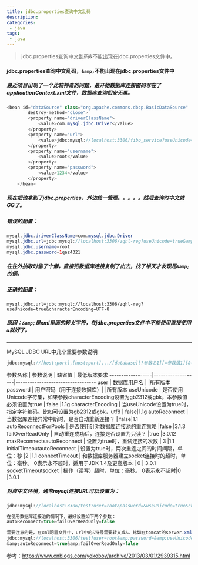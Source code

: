 ```yaml
---
title: jdbc.properties查询中文乱码
description: 
categories:
 - java
tags:
 - java
---
```


> jdbc.properties查询中文乱码&amp;不能出现在jdbc.properties文件中。

#### jdbc.properties查询中文乱码，`&amp;`不能出现在jdbc.properties文件中
##### 最近项目出现了一个比较神奇的问题，最开始数据库连接密码写在了applicationContext.xml文件，数据库查询相安无事。

```Java
<bean id="dataSource" class="org.apache.commons.dbcp.BasicDataSource"
		destroy-method="close">
		<property name="driverClassName">
			<value>com.mysql.jdbc.Driver</value>
		</property>
		<property name="url">
			<value>jdbc:mysql://localhost:3306/fibo_service?useUnicode=true&amp;characterEncoding=UTF-8</value>
		</property>
		<property name="username">
			<value>root</value>
		</property>
		<property name="password">
			<value>1234</value>
		</property>
	</bean>
```
##### 现在把他拿到了jdbc.properties，外边统一管理。。。。。然后查询时中文就GG了。
##### 错误的配置：

```Java
mysql.jdbc.driverClassName=com.mysql.jdbc.Driver
mysql.jdbc.url=jdbc:mysql://localhost:3306/zqhl-reg?useUnicode=true&amp;characterEncoding=UTF-8
mysql.jdbc.username=root
mysql.jdbc.password=1qaz4321
```

#####  在往外抽取时偷了个懒，直接把数据库连接复制了出去，找了半天才发现是`&amp;`的锅。
##### 正确的配置：

`mysql.jdbc.url=jdbc:mysql://localhost:3306/zqhl-reg?useUnicode=true&characterEncoding=UTF-8`

##### 原因：`&amp;`是xml里面的转义字符，在jdbc.properties文件中不能使用直接使用`&`就好了。

----------
MySQL JDBC URL中几个重要参数说明

```Java
jdbc:mysql://[host:port],[host:port].../[database][?参数名1][=参数值1][&参数名2][=参数值2]...
```
 
参数名称             | 参数说明       | 缺省值	| 最低版本要求
------------------|-------------------|----------------------------------
user | 数据库用户名 | |所有版本
password | 用户密码（用于连接数据库）| |所有版本
useUnicode | 是否使用Unicode字符集，如果参数characterEncoding设置为gb2312或gbk，本参数值必须设置为true | false |1.1g
characterEncoding | 当useUnicode设置为true时，指定字符编码。比如可设置为gb2312或gbk，utf8 | false|1.1g
autoReconnect | 当数据库连接异常中断时，是否自动重新连接？ | false|1.1
autoReconnectForPools | 是否使用针对数据库连接池的重连策略 |false |3.1.3
failOverReadOnly | 自动重连成功后，连接是否设置为只读？ |true |3.0.12
maxReconnectsautoReconnect | 设置为true时，重试连接的次数 | 3 |1.1
initialTimeoutautoReconnect | 设置为true时，两次重连之间的时间间隔，单位：秒 |2 |1.1
connectTimeout | 和数据库服务器建立socket连接时的超时，单位：毫秒。 0表示永不超时，适用于JDK 1.4及更高版本 | 0 | 3.0.1 
socketTimeoutsocket | 操作（读写）超时，单位：毫秒。 0表示永不超时|0 |3.0.1

##### 对应中文环境，通常mysql连接URL可以设置为：

```Java
jdbc:mysql://localhost:3306/test?user=root&password=&useUnicode=true&characterEncoding=gbk&autoReconnect=true&failOverReadOnly=false
```

```Java
在使用数据库连接池的情况下，最好设置如下两个参数：
autoReconnect=true&failOverReadOnly=false
 
需要注意的是，在xml配置文件中，url中的&符号需要转义成&。比如在tomcat的server.xml中配置数据库连接池时，mysql jdbc url样例如下：
jdbc:mysql://localhost:3306/test?user=root&amp;password=&amp;useUnicode=true&amp;characterEncoding=gbk
&amp;autoReconnect=true&amp;failOverReadOnly=false
```

参考：https://www.cnblogs.com/yokoboy/archive/2013/03/01/2939315.html












